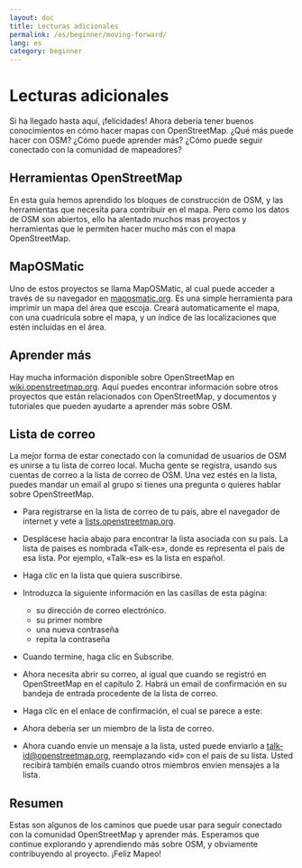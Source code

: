```yaml
---
layout: doc
title: Lecturas adicionales
permalink: /es/beginner/moving-forward/
lang: es
category: beginner
---
```


Lecturas adicionales
======================

Si ha llegado hasta aquí, ¡felicidades! Ahora debería tener buenos 
conocimientos en cómo hacer mapas con OpenStreetMap. ¿Qué más puede 
hacer con OSM? ¿Cómo puede aprender más? ¿Cómo puede seguir conectado 
con la comunidad de mapeadores?

Herramientas OpenStreetMap
-----------------------------

En esta guía hemos aprendido los bloques de construcción de OSM, y las 
herramientas que necesita para contribuir en el mapa. Pero como los 
datos de OSM son abiertos, ello ha alentado muchos mas proyectos y 
herramientas que le permiten hacer mucho más con el mapa OpenStreetMap.

MapOSMatic
----------

Uno de estos proyectos se llama MapOSMatic, al cual puede acceder a 
través de su navegador en [maposmatic.org](http://www.maposmatic.org/).
Es una simple herramienta para imprimir un mapa del área que escoja. 
Creará automaticamente el mapa, con una cuadrícula sobre el mapa, y un 
índice de las localizaciones que estén incluidas en el área.

Aprender más
--------------

Hay mucha información disponible sobre OpenStreetMap en 
[wiki.openstreetmap.org](http://wiki.openstreetmap.org/). Aquí puedes 
encontrar información sobre otros proyectos que están relacionados con 
OpenStreetMap, y documentos y tutoriales que pueden ayudarte a aprender
más sobre OSM.

Lista de correo
------------------

La mejor forma de estar conectado con la comunidad de usuarios de OSM es 
unirse a tu lista de correo local. Mucha gente se registra, usando sus
cuentas de correo a la lista de correo de OSM. Una vez estés en la lista, 
puedes mandar un email al grupo si tienes una pregunta o quieres hablar 
sobre OpenStreetMap.

-   Para registrarse en la lista de correo de tu país, abre el navegador de
    internet y vete a [lists.openstreetmap.org](http://lists.openstreetmap.org/).

-   Desplácese hacia abajo para encontrar la lista asociada con su país.
    La lista de paises es nombrada «­Talk-es», donde es representa el país 
    de esa lista. Por ejemplo, «Talk-es» es la lista en español.

-   Haga clic en la lista que quiera suscribirse.
-   Introduzca la siguiente información en las casillas de esta página:

    -   su dirección de correo electrónico.
    -   su primer nombre
    -   una nueva contraseña
    -   repita la contraseña

-   Cuando termine, haga clic en Subscribe.
-   Ahora necesita abrir su correo, al igual que cuando se registró en
    OpenStreetMap en el capítulo 2. Habrá un email de confirmación en
    su bandeja de entrada procedente de la lista de correo.
-   Haga clic en el enlace de confirmación, el cual se parece a este:

-   Ahora debería ser un miembro de la lista de correo.
-   Ahora cuando envie un mensaje a la lista, usted puede enviarlo a
    [talk-id@openstreetmap.org](mailto:talk-id@openstreetmap.org), reemplazando 
    «­id» con el país de su lista. Usted recibirá también emails cuando otros 
    miembros envien mensajes a la lista.

Resumen
-------

Estas son algunos de los caminos que puede usar para seguir conectado con 
la comunidad OpenStreetMap y aprender más. Esperamos que continue explorando
y aprendiendo más sobre OSM, y obviamente contribuyendo al proyecto.
¡Feliz Mapeo!

